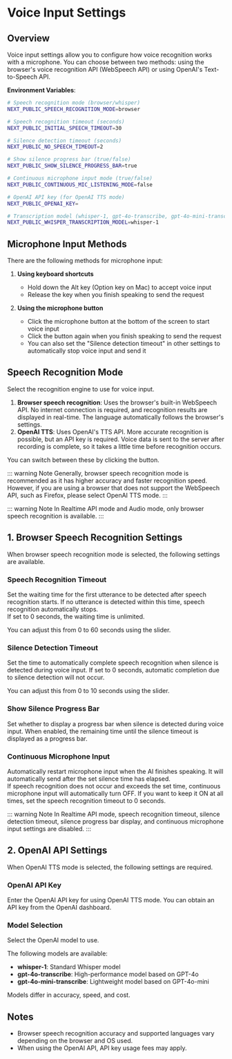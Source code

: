 # Voice Input Settings

## Overview

Voice input settings allow you to configure how voice recognition works with a microphone. You can choose between two methods: using the browser's voice recognition API (WebSpeech API) or using OpenAI's Text-to-Speech API.

**Environment Variables**:

```bash
# Speech recognition mode (browser/whisper)
NEXT_PUBLIC_SPEECH_RECOGNITION_MODE=browser

# Speech recognition timeout (seconds)
NEXT_PUBLIC_INITIAL_SPEECH_TIMEOUT=30

# Silence detection timeout (seconds)
NEXT_PUBLIC_NO_SPEECH_TIMEOUT=2

# Show silence progress bar (true/false)
NEXT_PUBLIC_SHOW_SILENCE_PROGRESS_BAR=true

# Continuous microphone input mode (true/false)
NEXT_PUBLIC_CONTINUOUS_MIC_LISTENING_MODE=false

# OpenAI API key (for OpenAI TTS mode)
NEXT_PUBLIC_OPENAI_KEY=

# Transcription model (whisper-1, gpt-4o-transcribe, gpt-4o-mini-transcribe)
NEXT_PUBLIC_WHISPER_TRANSCRIPTION_MODEL=whisper-1
```

## Microphone Input Methods

There are the following methods for microphone input:

1. **Using keyboard shortcuts**

   - Hold down the Alt key (Option key on Mac) to accept voice input
   - Release the key when you finish speaking to send the request

2. **Using the microphone button**
   - Click the microphone button at the bottom of the screen to start voice input
   - Click the button again when you finish speaking to send the request
   - You can also set the "Silence detection timeout" in other settings to automatically stop voice input and send it

## Speech Recognition Mode

Select the recognition engine to use for voice input.

1. **Browser speech recognition**: Uses the browser's built-in WebSpeech API. No internet connection is required, and recognition results are displayed in real-time. The language automatically follows the browser's settings.
2. **OpenAI TTS**: Uses OpenAI's TTS API. More accurate recognition is possible, but an API key is required. Voice data is sent to the server after recording is complete, so it takes a little time before recognition occurs.

You can switch between these by clicking the button.

::: warning Note
Generally, browser speech recognition mode is recommended as it has higher accuracy and faster recognition speed. However, if you are using a browser that does not support the WebSpeech API, such as Firefox, please select OpenAI TTS mode.
:::

::: warning Note
In Realtime API mode and Audio mode, only browser speech recognition is available.
:::

## 1. Browser Speech Recognition Settings

When browser speech recognition mode is selected, the following settings are available.

### Speech Recognition Timeout

Set the waiting time for the first utterance to be detected after speech recognition starts. If no utterance is detected within this time, speech recognition automatically stops.<br>
If set to 0 seconds, the waiting time is unlimited.

You can adjust this from 0 to 60 seconds using the slider.

### Silence Detection Timeout

Set the time to automatically complete speech recognition when silence is detected during voice input. If set to 0 seconds, automatic completion due to silence detection will not occur.

You can adjust this from 0 to 10 seconds using the slider.

### Show Silence Progress Bar

Set whether to display a progress bar when silence is detected during voice input. When enabled, the remaining time until the silence timeout is displayed as a progress bar.

### Continuous Microphone Input

Automatically restart microphone input when the AI finishes speaking. It will automatically send after the set silence time has elapsed.<br>
If speech recognition does not occur and exceeds the set time, continuous microphone input will automatically turn OFF. If you want to keep it ON at all times, set the speech recognition timeout to 0 seconds.

::: warning Note
In Realtime API mode, speech recognition timeout, silence detection timeout, silence progress bar display, and continuous microphone input settings are disabled.
:::

## 2. OpenAI API Settings

When OpenAI TTS mode is selected, the following settings are required.

### OpenAI API Key

Enter the OpenAI API key for using OpenAI TTS mode. You can obtain an API key from the OpenAI dashboard.

### Model Selection

Select the OpenAI model to use.

The following models are available:

- **whisper-1**: Standard Whisper model
- **gpt-4o-transcribe**: High-performance model based on GPT-4o
- **gpt-4o-mini-transcribe**: Lightweight model based on GPT-4o-mini

Models differ in accuracy, speed, and cost.

## Notes

- Browser speech recognition accuracy and supported languages vary depending on the browser and OS used.
- When using the OpenAI API, API key usage fees may apply.
